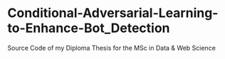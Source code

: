 # Conditional-Adversarial-Learning-to-Enhance-Bot_Detection
Source Code of my Diploma Thesis for the MSc in Data &amp; Web Science
